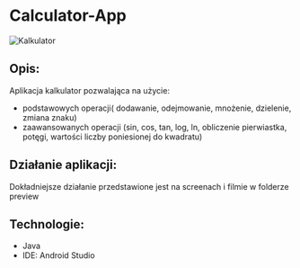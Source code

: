 # Calculator-App
![Kalkulator](https://user-images.githubusercontent.com/72406032/112672633-ffd52f80-8e63-11eb-9b8e-c5e295af66dd.png)
## Opis:
Aplikacja kalkulator pozwalająca na użycie:
<ul>
<li>podstawowych operacji( dodawanie, odejmowanie, mnożenie, dzielenie, zmiana znaku)</li>
<li>zaawansowanych operacji (sin, cos, tan, log, ln, obliczenie pierwiastka, potęgi, wartości liczby poniesionej do kwadratu) </li>
</ul>

## Działanie aplikacji:
Dokładniejsze działanie przedstawione jest na screenach i filmie w folderze preview
## Technologie:

<ul>
<li>Java</li>
<li>IDE: Android Studio</li>
</ul>
